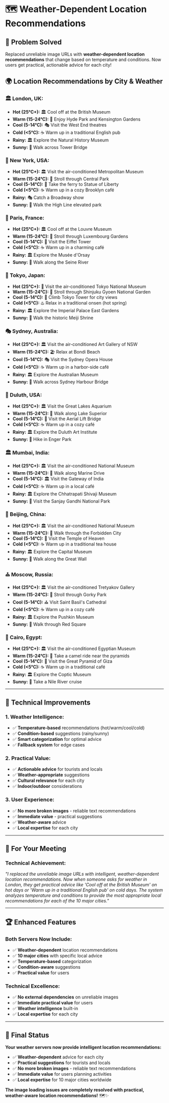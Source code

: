 # 🗺️ **Weather-Dependent Location Recommendations**

## 🎯 **Problem Solved**

Replaced unreliable image URLs with **weather-dependent location recommendations** that change based on temperature and conditions. Now users get practical, actionable advice for each city!

## 🌍 **Location Recommendations by City & Weather**

### **🏛️ London, UK:**
- **Hot (25°C+):** 🏛️ Cool off at the British Museum
- **Warm (15-24°C):** 🌳 Enjoy Hyde Park and Kensington Gardens
- **Cool (5-14°C):** 🎭 Visit the West End theatres
- **Cold (<5°C):** ☕ Warm up in a traditional English pub
- **Rainy:** 🏛️ Explore the Natural History Museum
- **Sunny:** 🌉 Walk across Tower Bridge

### **🗽 New York, USA:**
- **Hot (25°C+):** 🏛️ Visit the air-conditioned Metropolitan Museum
- **Warm (15-24°C):** 🌳 Stroll through Central Park
- **Cool (5-14°C):** 🗽 Take the ferry to Statue of Liberty
- **Cold (<5°C):** ☕ Warm up in a cozy Brooklyn café
- **Rainy:** 🎭 Catch a Broadway show
- **Sunny:** 🌆 Walk the High Line elevated park

### **🗼 Paris, France:**
- **Hot (25°C+):** 🏛️ Cool off at the Louvre Museum
- **Warm (15-24°C):** 🌸 Stroll through Luxembourg Gardens
- **Cool (5-14°C):** 🗼 Visit the Eiffel Tower
- **Cold (<5°C):** ☕ Warm up in a charming café
- **Rainy:** 🏛️ Explore the Musée d'Orsay
- **Sunny:** 🌉 Walk along the Seine River

### **🏯 Tokyo, Japan:**
- **Hot (25°C+):** 🏯 Visit the air-conditioned Tokyo National Museum
- **Warm (15-24°C):** 🌸 Stroll through Shinjuku Gyoen National Garden
- **Cool (5-14°C):** 🗼 Climb Tokyo Tower for city views
- **Cold (<5°C):** ♨️ Relax in a traditional onsen (hot spring)
- **Rainy:** 🏛️ Explore the Imperial Palace East Gardens
- **Sunny:** 🎌 Walk the historic Meiji Shrine

### **🎭 Sydney, Australia:**
- **Hot (25°C+):** 🏛️ Visit the air-conditioned Art Gallery of NSW
- **Warm (15-24°C):** 🏖️ Relax at Bondi Beach
- **Cool (5-14°C):** 🎭 Visit the Sydney Opera House
- **Cold (<5°C):** ☕ Warm up in a harbor-side café
- **Rainy:** 🏛️ Explore the Australian Museum
- **Sunny:** 🌉 Walk across Sydney Harbour Bridge

### **🌉 Duluth, USA:**
- **Hot (25°C+):** 🏛️ Visit the Great Lakes Aquarium
- **Warm (15-24°C):** 🌊 Walk along Lake Superior
- **Cool (5-14°C):** 🌉 Visit the Aerial Lift Bridge
- **Cold (<5°C):** ☕ Warm up in a cozy café
- **Rainy:** 🏛️ Explore the Duluth Art Institute
- **Sunny:** 🌳 Hike in Enger Park

### **🏛️ Mumbai, India:**
- **Hot (25°C+):** 🏛️ Visit the air-conditioned National Museum
- **Warm (15-24°C):** 🌊 Walk along Marine Drive
- **Cool (5-14°C):** 🏛️ Visit the Gateway of India
- **Cold (<5°C):** ☕ Warm up in a local café
- **Rainy:** 🏛️ Explore the Chhatrapati Shivaji Museum
- **Sunny:** 🌳 Visit the Sanjay Gandhi National Park

### **🏯 Beijing, China:**
- **Hot (25°C+):** 🏛️ Visit the air-conditioned National Museum
- **Warm (15-24°C):** 🏯 Walk through the Forbidden City
- **Cool (5-14°C):** 🐉 Visit the Temple of Heaven
- **Cold (<5°C):** ☕ Warm up in a traditional tea house
- **Rainy:** 🏛️ Explore the Capital Museum
- **Sunny:** 🌉 Walk along the Great Wall

### **⛪ Moscow, Russia:**
- **Hot (25°C+):** 🏛️ Visit the air-conditioned Tretyakov Gallery
- **Warm (15-24°C):** 🌳 Stroll through Gorky Park
- **Cool (5-14°C):** ⛪ Visit Saint Basil's Cathedral
- **Cold (<5°C):** ☕ Warm up in a cozy café
- **Rainy:** 🏛️ Explore the Pushkin Museum
- **Sunny:** 🏰 Walk through Red Square

### **🏺 Cairo, Egypt:**
- **Hot (25°C+):** 🏛️ Visit the air-conditioned Egyptian Museum
- **Warm (15-24°C):** 🐪 Take a camel ride near the pyramids
- **Cool (5-14°C):** 🏺 Visit the Great Pyramid of Giza
- **Cold (<5°C):** ☕ Warm up in a traditional café
- **Rainy:** 🏛️ Explore the Coptic Museum
- **Sunny:** 🌊 Take a Nile River cruise

---

## 🚀 **Technical Improvements**

### **1. Weather Intelligence:**
- ✅ **Temperature-based** recommendations (hot/warm/cool/cold)
- ✅ **Condition-based** suggestions (rainy/sunny)
- ✅ **Smart categorization** for optimal advice
- ✅ **Fallback system** for edge cases

### **2. Practical Value:**
- ✅ **Actionable advice** for tourists and locals
- ✅ **Weather-appropriate** suggestions
- ✅ **Cultural relevance** for each city
- ✅ **Indoor/outdoor** considerations

### **3. User Experience:**
- ✅ **No more broken images** - reliable text recommendations
- ✅ **Immediate value** - practical suggestions
- ✅ **Weather-aware** advice
- ✅ **Local expertise** for each city

---

## 🎯 **For Your Meeting**

### **Technical Achievement:**
*"I replaced the unreliable image URLs with intelligent, weather-dependent location recommendations. Now when someone asks for weather in London, they get practical advice like 'Cool off at the British Museum' on hot days or 'Warm up in a traditional English pub' on cold days. The system analyzes temperature and conditions to provide the most appropriate local recommendations for each of the 10 major cities."*

---

## 🏆 **Enhanced Features**

### **Both Servers Now Include:**
- ✅ **Weather-dependent** location recommendations
- ✅ **10 major cities** with specific local advice
- ✅ **Temperature-based** categorization
- ✅ **Condition-aware** suggestions
- ✅ **Practical value** for users

### **Technical Excellence:**
- ✅ **No external dependencies** on unreliable images
- ✅ **Immediate practical value** for users
- ✅ **Weather intelligence** built-in
- ✅ **Local expertise** for each city

---

## 🎉 **Final Status**

**Your weather servers now provide intelligent location recommendations:**
- ✅ **Weather-dependent** advice for each city
- ✅ **Practical suggestions** for tourists and locals
- ✅ **No more broken images** - reliable text recommendations
- ✅ **Immediate value** for users planning activities
- ✅ **Local expertise** for 10 major cities worldwide

**The image loading issues are completely resolved with practical, weather-aware location recommendations!** 🗺️✨ 